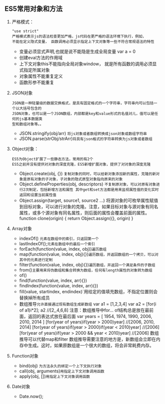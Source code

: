 ## ES5常用对象和方法

1. 严格模式：
	```
	"use strict"
	严格模式表示js的语法检查更加严格，js代码在更严格的语法环境下执行，例如，
    不能在定义隐式变量， 函数调用必须显示指定上下文对象等一些不符合常规语法的特性
	```
	* 变量必须显式声明,也就是说不能隐是生成全局变量 var a = 0
	* 创建eval方法的作用域
	* 上下文对象this不能指向全局对象window， 就是所有函数的调用必须显式指定所属对象
	* 对象属性不能重复定义
	* 函数形参不能重复
2. JSON对象
	```
	JSON是一种轻量级的数据交换格式，是具有固定格式的一个字符串，字符串内可以包括一个以大括号包含的
	JSON对象，也可以是一个JSON数组，内部都是key和value形式的名值对儿，值可以是任何的js基本数据类
	型和数组对象等。。
	```
	* JSON.stringify(obj/arr) `将js对象或者数组转换成json对象或数组字符串`
	* JSON.parse(strObj/strArr)`将具有json格式的字符串转换为js对象或者数组`
3. Object对象：
	```
	ES5为Object扩展了一些静态方法，常用的有2个
	ES5之前并没有提供对对象的深度克隆，ES5新增扩展对象，提供了对对象的深度克隆
	```
	* Object.create(obj, {}) `复制对象的同时，可以给新对象添加新的属性，克隆的新对象是原有对象的子对象，子对象的隐式原型对象指向原来的对象`
	* Object.defineProperties(obj, descriptors)
		`不复制原对象，可以对原有对象进行2次制定，包括新增方法和属性
		其中get和set方法都是用来监视属性值的变化实时返回和设置当前属性值
		`
	* Object.assign(target, source1, source2 ...)
			将源对象的可枚举属性赋值到目标对象，可以进行对象的克隆。注意，如果目标对象与源对象有同名属性，或多个源对象有同名属性，则后面的属性会覆盖前面的属性。
			function clone(origin)
			{
				return Object.assign({}, origin)
			}
	
4. Array对象
	* indexOf() `元素在数组中的索引，只返回第一个`
	* lastIndexOf();`元素在数组中的最后一个索引`
	* forEach(function(value, index, obj))`遍历数组`
	* map(function(value, index, obj){})`遍历数组，并返回数组的一个拷贝，可以对其中的元素进行定制`
	* filter(function(value, index, obj){})`遍历数组，并返回一个满足条件的子数组`
	* from()`主要用来将伪数组和集合转换为数组，任何有length属性的对象转为数组`
	* of()
	* find(function(value, index, arr){})
	* findIndex(function(value, index, arr){})
	* fill(value, startindex, endindex)`用给定的值填充数组，不指定位置则会替换掉所有成员
	* 数组推导`允许直接通过现有数组生成新数组`
			var a1 = [1,2,3,4]
			var a2 = [for(i of a1)i*2];
			a2 //[2,,4,6,8]
				注意：数组推导中for... of结构总是放在最前面，返回的表达式放在最后面
			var years = [ 1954, 1974, 1990, 2006, 2010, 2014 ]
			[for(year of years)if(year > 2000)year]
			//[2006, 2010, 2014]
			[for(year of years)if(year > 2000)if(year < 2010)year]
			//[2006]
			[for(year of years)if(year > 2000 && year < 2010)year]
			//[2006]
				数组推导可以代替map和filter
			数组推导需要注意的地方是，新数组会立即在内存中生成。这时，如果原数组是一个很大的数组，将会非常耗费内存。
5. Function对象
	* bind(obj) `为方法永久的绑定一个上下文执行对象`
	* call(obj, arguments)`用指定上下文对象调用函数`
	* apply(obj, [])`用指定上下文对象调用函数`
6. Date对象
	* Date.now();

